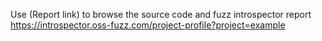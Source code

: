 Use (Report link) to browse the source code and fuzz introspector report https://introspector.oss-fuzz.com/project-profile?project=example

